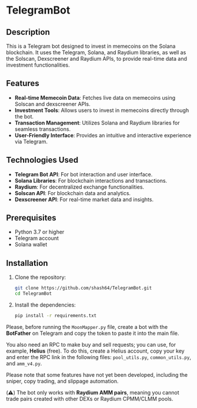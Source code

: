 # TelegramBot

## Description
This is a Telegram bot designed to invest in memecoins on the Solana blockchain. It uses the Telegram, Solana, and Raydium libraries, as well as the Solscan, Dexscreener and Raydium APIs, to provide real-time data and investment functionalities.

## Features
- **Real-time Memecoin Data**: Fetches live data on memecoins using Solscan and dexscreener APIs.
- **Investment Tools**: Allows users to invest in memecoins directly through the bot.
- **Transaction Management**: Utilizes Solana and Raydium libraries for seamless transactions.
- **User-Friendly Interface**: Provides an intuitive and interactive experience via Telegram.

## Technologies Used
- **Telegram Bot API**: For bot interaction and user interface.
- **Solana Libraries**: For blockchain interactions and transactions.
- **Raydium**: For decentralized exchange functionalities.
- **Solscan API**: For blockchain data and analytics.
- **Dexscreener API**: For real-time market data and insights.

## Prerequisites
- Python 3.7 or higher
- Telegram account
- Solana wallet

## Installation
1. Clone the repository:
   ```bash
   git clone https://github.com/shash64/TelegramBot.git
   cd TelegramBot

2. Install the dependencies:
   ```bash
   pip install -r requirements.txt


Please, before running the `MoonMapper.py` file, create a bot with the **BotFather** on Telegram and copy the token to paste it into the main file. 

You also need an RPC to make buy and sell requests; you can use, for example, **Helius** (free). To do this, create a Helius account, copy your key and enter the RPC link in the following files: `pool_utils.py`, `common_utils.py`, and `amm_v4.py`. 

Please note that some features have not yet been developed, including the sniper, copy trading, and slippage automation. 

(⚠️) The bot only works with **Raydium AMM pairs**, meaning you cannot trade pairs created with other DEXs or Raydium CPMM/CLMM pools.

